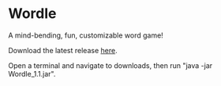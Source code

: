 # Wordle

A mind-bending, fun, customizable word game!

Download the latest release [here](https://github.com/DenDen747/Wordle/raw/main/builds/Wordle_1.1.jar).

Open a terminal and navigate to downloads, then run "java -jar Wordle_1.1.jar".
